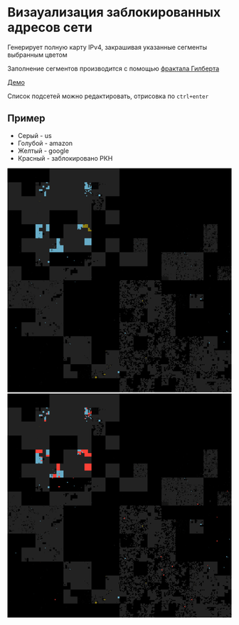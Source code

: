 # Визауализация заблокированных адресов сети

Генерирует полную карту IPv4, закрашивая указанные сегменты выбранным цветом

Заполнение сегментов производится с помощью [фрактала Гилберта](https://github.com/ailove-lab/Ailove-Hilbert)

[Демо](https://ailove-lab.github.io/cidr/)

Список подсетей можно редактировать, отрисовка по `ctrl+enter`


## Пример

 - Серый - us
 - Голубой - amazon
 - Желтый - google
 - Красный - заблокировано РКН

![](without_blocks.png)
![](blocked.png)
